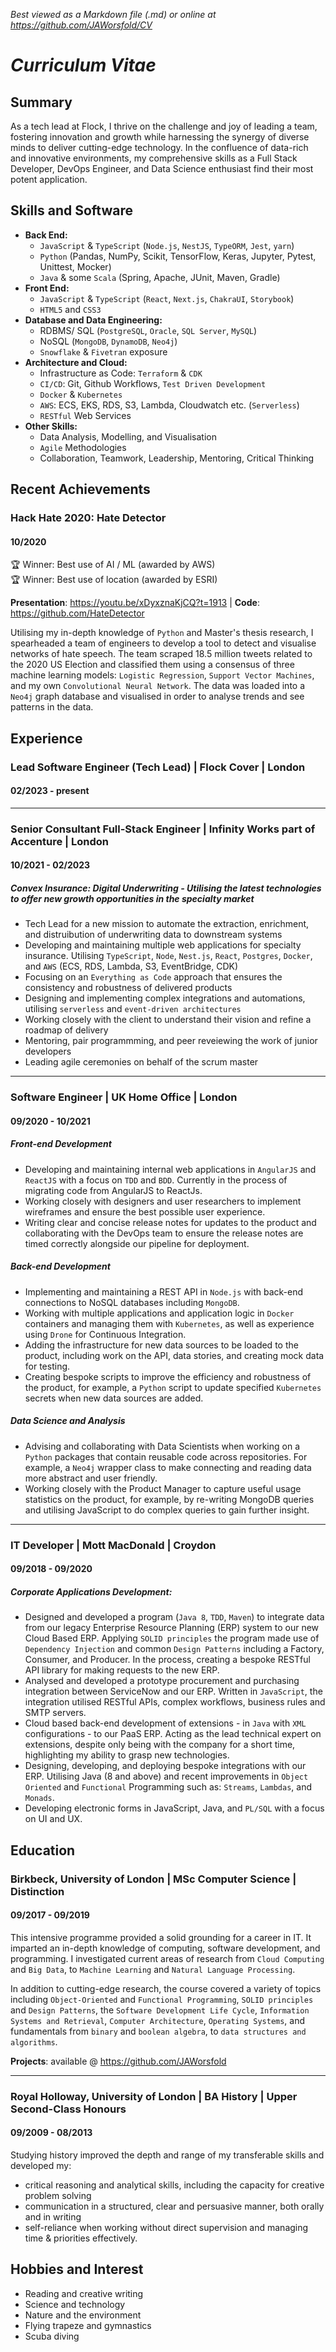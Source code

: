 *Best viewed as a Markdown file (.md) or online at https://github.com/JAWorsfold/CV*

# *Curriculum Vitae*

## Summary
As a tech lead at Flock, I thrive on the challenge and joy of leading a team, fostering innovation and growth while harnessing the synergy of diverse minds to deliver cutting-edge technology. In the confluence of data-rich and innovative environments, my comprehensive skills as a Full Stack Developer, DevOps Engineer, and Data Science enthusiast find their most potent application.

## Skills and Software

* **Back End:**
  * `JavaScript` & `TypeScript` (`Node.js`, `NestJS`, `TypeORM`, `Jest`, `yarn`)
  * `Python` (Pandas, NumPy, Scikit, TensorFlow, Keras, Jupyter, Pytest, Unittest, Mocker)
  * `Java` & some `Scala` (Spring, Apache, JUnit, Maven, Gradle)
* **Front End:**
  * `JavaScript` & `TypeScript` (`React`, `Next.js`, `ChakraUI`, `Storybook`)
  * `HTML5` and `CSS3`
* **Database and Data Engineering:**
  * RDBMS/ SQL (`PostgreSQL`, `Oracle`, `SQL Server`, `MySQL`)
  * NoSQL (`MongoDB`, `DynamoDB`, `Neo4j`)
  * `Snowflake` & `Fivetran` exposure
* **Architecture and Cloud:**
  * Infrastructure as Code: `Terraform` & `CDK`
  * `CI/CD`: Git, Github Workflows, `Test Driven Development`
  * `Docker` & `Kubernetes`
  * `AWS`: ECS, EKS, RDS, S3, Lambda, Cloudwatch etc. (`Serverless`)
  * `RESTful` Web Services
* **Other Skills:**
  * Data Analysis, Modelling, and Visualisation
  * `Agile` Methodologies
  * Collaboration, Teamwork, Leadership, Mentoring, Critical Thinking

## Recent Achievements
### Hack Hate 2020: Hate Detector
#### 10/2020

🏆 Winner: Best use of AI / ML (awarded by AWS)  
🏆 Winner: Best use of location (awarded by ESRI)

**Presentation**: https://youtu.be/xDyxznaKjCQ?t=1913 | **Code**: https://github.com/HateDetector

Utilising my in-depth knowledge of `Python` and Master's thesis research, I spearheaded a team of engineers to develop a tool to detect and visualise networks of hate speech. The team scraped 18.5 million tweets related to the 2020 US Election and classified them using a consensus of three machine learning models: `Logistic Regression`, `Support Vector Machines`, and my own `Convolutional Neural Network`. The data was loaded into a `Neo4j` graph database and visualised in order to analyse trends and see patterns in the data.

## Experience

### Lead Software Engineer (Tech Lead) | Flock Cover | London
#### 02/2023 - present

___
### Senior Consultant Full-Stack Engineer  |  Infinity Works part of Accenture  |  London
#### 10/2021 - 02/2023

##### Convex Insurance: Digital Underwriting - Utilising the latest technologies to offer new growth opportunities in the specialty market
- Tech Lead for a new mission to automate the extraction, enrichment, and distruibution of underwriting data to downstream systems
- Developing and maintaining multiple web applications for specialty insurance. Utilising `TypeScript`, `Node`, `Nest.js`, `React`, `Postgres`, `Docker`, and `AWS` (ECS, RDS, Lambda, S3, EventBridge, CDK)
- Focusing on an `Everything as Code` approach that ensures the consistency and robustness of delivered products
- Designing and implementing complex integrations and automations, utilising `serverless` and `event-driven architectures`
- Working closely with the client to understand their vision and refine a roadmap of delivery
- Mentoring, pair programmming, and peer reveiewing the work of junior developers
- Leading agile ceremonies on behalf of the scrum master

___
### Software Engineer  |  UK Home Office  |  London
#### 09/2020 - 10/2021

##### Front-end Development
- Developing and maintaining internal web applications in `AngularJS` and `ReactJS` with a focus on `TDD` and `BDD`. Currently in the process of migrating code from AngularJS to ReactJs.
- Working closely with designers and user researchers to implement wireframes and ensure the best possible user experience.
- Writing clear and concise release notes for updates to the product and collaborating with the DevOps team to ensure the release notes are timed correctly alongside our pipeline for deployment.

##### Back-end Development
- Implementing and maintaining a REST API in `Node.js` with back-end connections to NoSQL databases including `MongoDB`.
- Working with multiple applications and application logic in `Docker` containers and managing them with `Kubernetes`, as well as experience using `Drone` for Continuous Integration.
- Adding the infrastructure for new data sources to be loaded to the product, including work on the API, data stories, and creating mock data for testing.
- Creating bespoke scripts to improve the efficiency and robustness of the product, for example, a `Python` script to update specified `Kubernetes` secrets when new data sources are added.

##### Data Science and Analysis
- Advising and collaborating with Data Scientists when working on a `Python` packages that contain reusable code across repositories. For example, a `Neo4j` wrapper class to make connecting and reading data more abstract and user friendly.
- Working closely with the Product Manager to capture useful usage statistics on the product, for example, by re-writing MongoDB queries and utilising JavaScript to do complex queries to gain further insight.

___
### IT Developer  |  Mott MacDonald  |  Croydon
#### 09/2018 - 09/2020

##### Corporate Applications Development:
- Designed and developed a program (`Java 8`, `TDD`, `Maven`) to integrate data from our legacy Enterprise Resource Planning (ERP) system to our new Cloud Based ERP. Applying `SOLID principles` the program made use of `Dependency Injection` and common `Design Patterns` including a Factory, Consumer, and Producer. In the process, creating a bespoke RESTful API library for making requests to the new ERP.
- Analysed and developed a prototype procurement and purchasing integration between ServiceNow and our ERP. Written in `JavaScript`, the integration utilised RESTful APIs, complex workflows, business rules and SMTP servers.
- Cloud based back-end development of extensions - in `Java` with `XML` configurations - to our PaaS ERP. Acting as the lead technical expert on extensions, despite only being with the company for a short time, highlighting my ability to grasp new technologies.
- Designing, developing, and deploying bespoke integrations with our ERP. Utilising Java (8 and above) and recent improvements in `Object Oriented` and `Functional` Programming such as: `Streams`, `Lambdas`, and `Monads`.
- Developing electronic forms in JavaScript, Java, and `PL/SQL` with a focus on UI and UX.

## Education
### Birkbeck, University of London  |  MSc Computer Science  |  Distinction
#### 09/2017 - 09/2019
This intensive programme provided a solid grounding for a career in IT. It imparted an in-depth knowledge of computing, software development, and programming. I investigated current areas of research from `Cloud Computing` and `Big Data`, to `Machine Learning` and `Natural Language Processing`.

In addition to cutting-edge research, the course covered a variety of topics including `Object-Oriented` and `Functional Programming`, `SOLID principles` and `Design Patterns`, the `Software Development Life Cycle`, `Information Systems and Retrieval`, `Computer Architecture`, `Operating Systems`, and fundamentals from `binary` and `boolean algebra`, to `data structures and algorithms`.

**Projects**: available @ https://github.com/JAWorsfold

___
### Royal Holloway, University of London  |  BA History  |  Upper Second-Class Honours
#### 09/2009 - 08/2013
Studying history improved the depth and range of my transferable skills and developed my:
- critical reasoning and analytical skills, including the capacity for creative problem solving
- communication in a structured, clear and persuasive manner, both orally and in writing
- self-reliance when working without direct supervision and managing time & priorities effectively.

## Hobbies and Interest

- Reading and creative writing
- Science and technology
- Nature and the environment
- Flying trapeze and gymnastics
- Scuba diving
